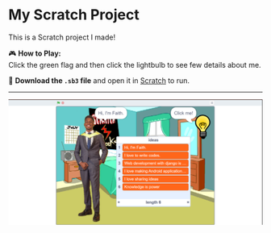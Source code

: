 # My Scratch Project

This is a Scratch project I made!

🎮 **How to Play:**  
Click the green flag and then click the lightbulb to see few details about me.

📁 **Download the `.sb3` file** and open it in [Scratch](https://scratch.mit.edu/projects/1166606946) to run.

---

![Preview](preview.png)
